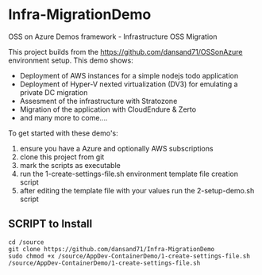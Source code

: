# Infra-MigrationDemo
OSS on Azure Demos framework - Infrastructure OSS Migration

This project builds from the https://github.com/dansand71/OSSonAzure environment setup.  This demo shows:
- Deployment of AWS instances for a simple nodejs todo application
- Deployment of Hyper-V nexted virtualization (DV3) for emulating a private DC migration
- Assesment of the infrastructure with Stratozone
- Migration of the application with CloudEndure & Zerto
- and many more to come....


To get started with these demo's:
1. ensure you have a Azure and optionally AWS subscriptions
2. clone this project from git
3. mark the scripts as executable
4. run the 1-create-settings-file.sh environment template file creation script
5. after editing the template file with your values run the 2-setup-demo.sh script

## SCRIPT to Install
```
cd /source
git clone https://github.com/dansand71/Infra-MigrationDemo
sudo chmod +x /source/AppDev-ContainerDemo/1-create-settings-file.sh
/source/AppDev-ContainerDemo/1-create-settings-file.sh
```

